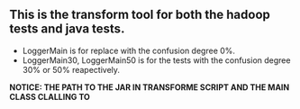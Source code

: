 ## This is the transform tool for both the hadoop tests and java tests.  
* LoggerMain is for replace with the confusion degree 0%.
* LoggerMain30, LoggerMain50 is for the tests with the confusion degree 30% or 50% reapectively.

 **NOTICE: THE PATH TO THE JAR IN TRANSFORME SCRIPT AND THE MAIN CLASS CLALLING TO**   
